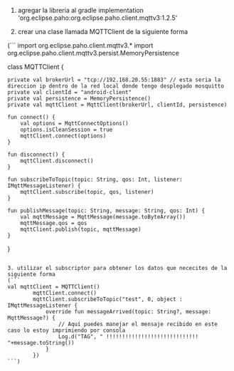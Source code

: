 1. agregar la libreria al gradle
    implementation 'org.eclipse.paho:org.eclipse.paho.client.mqttv3:1.2.5'

2. crear una clase llamada MQTTClient de la siguiente forma

(``` 
import org.eclipse.paho.client.mqttv3.*
import org.eclipse.paho.client.mqttv3.persist.MemoryPersistence

class MQTTClient {
                    
    private val brokerUrl = "tcp://192.168.20.55:1883" // esta seria la direccion ip dentro de la red local donde tengo desplegado mosquitto
    private val clientId = "android-client"
    private val persistence = MemoryPersistence()
    private val mqttClient = MqttClient(brokerUrl, clientId, persistence)

    fun connect() {
        val options = MqttConnectOptions()
        options.isCleanSession = true
        mqttClient.connect(options)
    }

    fun disconnect() {
        mqttClient.disconnect()
    }

    fun subscribeToTopic(topic: String, qos: Int, listener: IMqttMessageListener) {
        mqttClient.subscribe(topic, qos, listener)
    }

    fun publishMessage(topic: String, message: String, qos: Int) {
        val mqttMessage = MqttMessage(message.toByteArray())
        mqttMessage.qos = qos
        mqttClient.publish(topic, mqttMessage)
    }
}

```)

3. utilizar el subscriptor para obtener los datos que nececites de la siguiente forma
(``` 
val mqttClient = MQTTClient()
        mqttClient.connect()
        mqttClient.subscribeToTopic("test", 0, object : IMqttMessageListener {
            override fun messageArrived(topic: String?, message: MqttMessage?) {
                // Aquí puedes manejar el mensaje recibido en este caso lo estoy imprimiendo por consola
                Log.d("TAG", " !!!!!!!!!!!!!!!!!!!!!!!!!!!!!  "+message.toString())
            }
        })
```)
